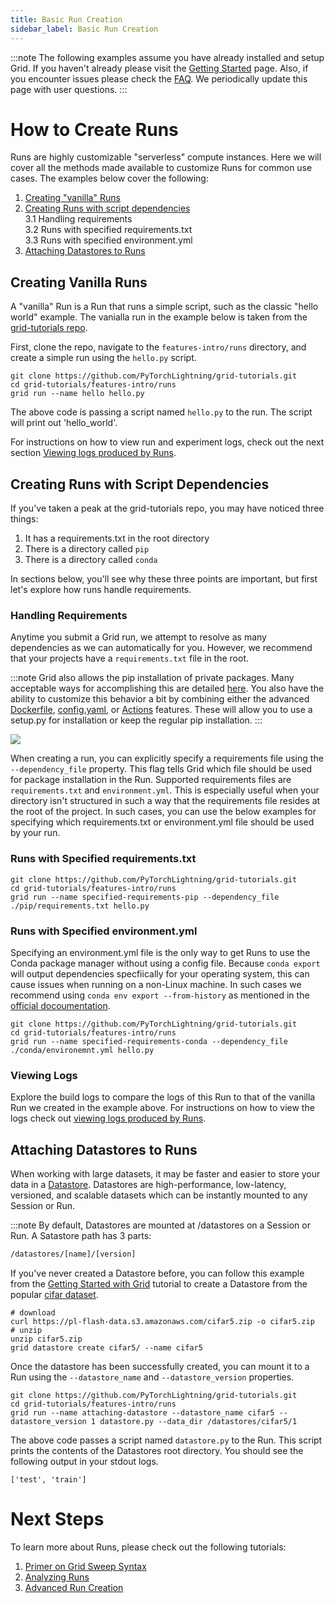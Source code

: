 ```yaml
---
title: Basic Run Creation
sidebar_label: Basic Run Creation
---
```

:::note
The following examples assume you have already installed and setup Grid. If you haven't already please visit the [Getting Started](../../../../getting-started/getting-started-with-grid.md) page.
Also, if you encounter issues please check the [FAQ](../../3_faq.md). We periodically update this page with user questions.
:::

# How to Create Runs
Runs are highly customizable "serverless" compute instances. Here we will cover all the methods made available to customize Runs for common use cases. The examples below cover the following:
1. [Creating "vanilla" Runs](https://docs.grid.ai/features/runs/Creating%20Runs/Basic%20Runs/basic-runs#creating-vanilla-runs)
2. [Creating Runs with script dependencies](https://docs.grid.ai/features/runs/Creating%20Runs/Basic%20Runs/basic-runs#creating-runs-with-script-dependencies)  
  3.1 Handling requirements  
  3.2 Runs with specified requirements.txt  
  3.3 Runs with specified environment.yml
3. [Attaching Datastores to Runs](https://docs.grid.ai/features/runs/Creating%20Runs/Basic%20Runs/basic-runs#attaching-datastores-to-runs)


## Creating Vanilla Runs
A "vanilla" Run is a Run that runs a simple script, such as the classic "hello world" example. The vanialla run in the example below is taken from the [grid-tutorials repo](https://github.com/PyTorchLightning/grid-tutorials/tree/main/features-intro/runs).

First, clone the repo, navigate to the `features-intro/runs` directory, and create a simple run using the `hello.py` script.

```text
git clone https://github.com/PyTorchLightning/grid-tutorials.git
cd grid-tutorials/features-intro/runs
grid run --name hello hello.py
```

The above code is passing a script named `hello.py` to the run. The script will print out 'hello_world'. 

For instructions on how to view run and experiment logs, check out the
next section [Viewing logs produced by Runs](https://docs.grid.ai/features/runs/Analyzing%20Runs/viewing-logs).

## Creating Runs with Script Dependencies
If you've taken a peak at the grid-tutorials repo, you may have noticed three things:
1. It has a requirements.txt in the root directory
2. There is a directory called `pip` 
3. There is a directory called `conda`

In sections below, you'll see why these three points are important, but first let's explore how runs handle requirements.

### Handling Requirements
Anytime you submit a Grid run, we attempt to resolve as many dependencies as we can automatically for you. However, we recommend that your projects have a `requirements.txt` file in the root.

:::note
Grid also allows the pip installation of private packages. Many acceptable ways for accomplishing this are detailed [here](https://docs.readthedocs.io/en/stable/guides/private-python-packages.html). You also have the ability to customize this behavior a bit by combining either the advanced [Dockerfile](../2_Adv%20Runs/2_creating-runs-with-dockerfile.md), [config.yaml](../2_Adv%20Runs/3_creating-runs-from-config.md#creating-runs-with-a-config-file), or [Actions](../2_Adv%20Runs/3_creating-runs-from-config.md#config-files-with-actions) features. These will allow you to use a setup.py for installation or keep the regular pip installation.
:::

![](/images/runs/requirements.png)

When creating a run, you can explicitly specify a requirements file using the `--dependency_file` property. This flag tells Grid which file should be used for package installation in the Run. Supported requirements files are `requirements.txt` and `environment.yml`. This is especially useful when your directory isn't structured in such a way that the requirements file resides at the root of the project. In such cases, you can use the below examples for specifying which requirements.txt or environment.yml file should be used by your run. 

### Runs with Specified requirements.txt

```text
git clone https://github.com/PyTorchLightning/grid-tutorials.git
cd grid-tutorials/features-intro/runs
grid run --name specified-requirements-pip --dependency_file ./pip/requirements.txt hello.py
```

### Runs with Specified environment.yml

Specifying an environment.yml file is the only way to get Runs to use the Conda package manager without using a config file. Because `conda export` will output dependencies specfiically for your operating system, this can cause issues when running on a non-Linux machine. In such cases we recommend using
`conda env export --from-history` as mentioned in the [official docoumentation](https://docs.conda.io/projects/conda/en/latest/user-guide/tasks/manage-environments.html#exporting-an-environment-file-across-platforms).

```text
git clone https://github.com/PyTorchLightning/grid-tutorials.git
cd grid-tutorials/features-intro/runs
grid run --name specified-requirements-conda --dependency_file ./conda/environemnt.yml hello.py
```
### Viewing Logs
Explore the build logs to compare the logs of this Run to that of the vanilla Run we created in the example above. 
For instructions on how to view the logs check out [viewing logs produced by Runs](https://docs.grid.ai/features/runs/Analyzing%20Runs/viewing-logs).

## Attaching Datastores to Runs
When working with large datasets, it may be faster and easier to store your data in a [Datastore](../../../datastores/README.md). Datastores are high-performance, low-latency, versioned, and scalable datasets which can be instantly mounted to any Session or Run.

:::note
By default, Datastores are mounted at /datastores on a Session or Run.
A Satastore path has 3 parts:

```bash
/datastores/[name]/[version]
```

If you've never created a Datastore before, you can follow this example from the [Getting Started with Grid](../../../../getting-started/getting-started-with-grid.md) tutorial to create a Datastore from the popular [cifar dataset](https://www.cs.toronto.edu/~kriz/cifar.html). 

```text
# download
curl https://pl-flash-data.s3.amazonaws.com/cifar5.zip -o cifar5.zip
# unzip
unzip cifar5.zip
grid datastore create cifar5/ --name cifar5
```

Once the datastore has been successfully created, you can mount it to a Run using the `--datastore_name` and `--datastore_version` properties. 
```text
git clone https://github.com/PyTorchLightning/grid-tutorials.git
cd grid-tutorials/features-intro/runs
grid run --name attaching-datastore --datastore_name cifar5 --datastore_version 1 datastore.py --data_dir /datastores/cifar5/1
```

The above code passes a script named `datastore.py` to the Run. This script prints the contents of the Datastores root directory. You should see the following output in your stdout logs.

```text
['test', 'train']
```


# Next Steps
To learn more about Runs, please check out the following tutorials:
1. [Primer on Grid Sweep Syntax](https://docs.grid.ai/features/runs/Creating%20Runs/Basic%20Runs/sweep-syntax)
2. [Analyzing Runs](https://docs.grid.ai/features/runs/Analyzing%20Runs/README)
3. [Advanced Run Creation](https://docs.grid.ai/features/runs/Creating%20Runs/Adv%20Runs/README)
